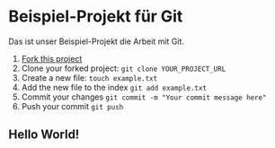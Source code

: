 # Beispiel-Projekt für Git

Das ist unser Beispiel-Projekt die Arbeit mit Git.

1. [Fork this project](https://github.com/hielsnoppe/bmh-git-example/fork)
2. Clone your forked project: `git clone YOUR_PROJECT_URL`
3. Create a new file: `touch example.txt`
4. Add the new file to the index `git add example.txt`
5. Commit your changes `git commit -m "Your commit message here"`
6. Push your commit `git push`

## Hello World!